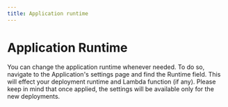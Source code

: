 ```yaml
---
title: Application runtime
---
```


# Application Runtime

<section>
You can change the application runtime whenever needed. To do so, navigate to the Application's settings page and find the Runtime field. This will effect your deployment runtime and Lambda function (if any). Please keep in mind that once applied, the settings will be available only for the new deployments.
</section>
